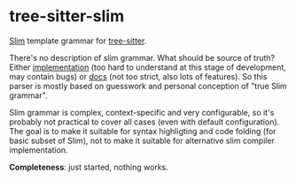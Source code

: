 # tree-sitter-slim

[Slim](http://slim-lang.com/) template grammar for
[tree-sitter](https://tree-sitter.github.io/).

There's no description of slim grammar. What should be source of
truth? Either
[implementation](https://github.com/slim-template/slim/blob/master/lib/slim/parser.rb)
(too hard to understand at this stage of development, may contain
bugs) or [docs](https://rdoc.info/gems/slim/frames) (not too strict,
also lots of features). So this parser is mostly based on guesswork
and personal conception of "true Slim grammar".

Slim grammar is complex, context-specific and very configurable, so
it's probably not practical to cover all cases (even with default
configuration). The goal is to make it suitable for syntax highligting
and code folding (for basic subset of Slim), not to make it suitable
for alternative slim compiler implementation.

**Completeness**: just started, nothing works.
